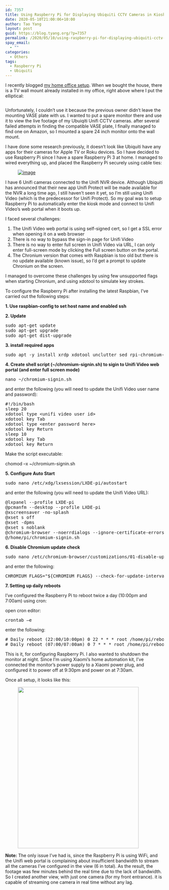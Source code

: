 ```yaml
---
id: 7357
title: Using Raspberry Pi for Displaying Ubiquiti CCTV Cameras in Kiosk Mode
date: 2020-05-10T21:00:06+10:00
author: Tao Yang
layout: post
guid: https://blog.tyang.org/?p=7357
permalink: /2020/05/10/using-raspberry-pi-for-displaying-ubiquiti-cctv-cameras-in-kiosk-mode/
spay_email:
  - ""
categories:
  - Others
tags:
  - Raspberry Pi
  - Ubiquiti
---
```

<!-- wp:paragraph -->
<p>I recently blogged <a href="https://blog.tyang.org/2020/03/18/my-home-office-setup/">my home office setup</a>. When we bought the house, there is a TV wall mount already installed in my office, right above where I put the elliptical:</p>
<!-- /wp:paragraph -->

<!-- wp:image -->
<figure class="wp-block-image"><img src="https://blog.tyang.org/wp-content/uploads/2020/03/IMG_20200318_182538.jpg" alt=""/></figure>
<!-- /wp:image -->

<!-- wp:paragraph -->
<p>Unfortunately, I couldn’t use it because the previous owner didn’t leave the mounting VASE plate with us. I wanted to put a spare monitor there and use it to view the live footage of my Ubuiqiti Unifi CCTV cameras. after several failed attempts in finding the compatible VASE plate, I finally managed to find one on Amazon, so I mounted a spare 24 inch monitor onto the wall mount.</p>
<!-- /wp:paragraph -->

<!-- wp:paragraph -->
<p>I have done some research previously, it doesn’t look like Ubiquiti have any apps for their cameras for Apple TV or Roku devices. So I have decided to use Raspberry Pi since I have a spare Raspberry Pi 3 at home. I managed to wired everything up, and placed the Raspberry Pi securely using cable ties:</p>
<!-- /wp:paragraph -->

<!-- wp:image {"linkDestination":"custom"} -->
<figure class="wp-block-image"><a href="https://blog.tyang.org/wp-content/uploads/2020/05/image.png"><img src="https://blog.tyang.org/wp-content/uploads/2020/05/image_thumb.png" alt="image"/></a></figure>
<!-- /wp:image -->

<!-- wp:paragraph -->
<p>I have 6 Unifi cameras connected to the Unifi NVR device. Although Ubiquiti has announced that their new app Unifi Protect will be made available for the NVR a long time ago, I still haven’t seen it yet, so I’m still using Unifi Video (which is the predecessor for Unifi Protect). So my goal was to setup Raspberry Pi to automatically enter the kiosk mode and connect to Unifi Video’s web portal when it boots up.</p>
<!-- /wp:paragraph -->

<!-- wp:paragraph -->
<p>I faced several challenges:</p>
<!-- /wp:paragraph -->

<!-- wp:list {"ordered":true} -->
<ol><li>The Unifi Video web portal is using self-signed cert, so I get a SSL error when opening it on a web browser</li><li>There is no way to bypass the sign-in page for Unifi Video</li><li>There is no way to enter full screen in Unifi Video via URL, I can only enter full-screen mode by clicking the Full screen button on the portal.</li><li>The Chronium version that comes with Raspbian is too old but there is no update available (known issue), so I’d get a prompt to update Chronium on the screen.</li></ol>
<!-- /wp:list -->

<!-- wp:paragraph -->
<p>I managed to overcome these challenges by using few unsupported flags when starting Chronium, and using xdotool to simulate key strokes.</p>
<!-- /wp:paragraph -->

<!-- wp:paragraph -->
<p>To configure the Raspberry Pi after installing the latest Raspbian, I’ve carried out the following steps:</p>
<!-- /wp:paragraph -->

<!-- wp:paragraph -->
<p><strong>1. Use raspbian-config to set host name and enabled ssh</strong></p>
<!-- /wp:paragraph -->

<!-- wp:paragraph -->
<p><strong>2. Update</strong></p>
<!-- /wp:paragraph -->

<!-- wp:preformatted -->
<pre class="wp-block-preformatted">sudo apt-get update
sudo apt-get upgrade
sudo apt-get dist-upgrade
</pre>
<!-- /wp:preformatted -->

<!-- wp:paragraph -->
<p><strong>3. install required apps</strong></p>
<!-- /wp:paragraph -->

<!-- wp:preformatted -->
<pre class="wp-block-preformatted">sudo apt -y install xrdp xdotool unclutter sed rpi-chromium-mods</pre>
<!-- /wp:preformatted -->

<!-- wp:paragraph -->
<p><strong>4. Create shell script (~/chromium-signin.sh) to sigin to Unifi Video web portal (and enter full screen mode)</strong></p>
<!-- /wp:paragraph -->

<!-- wp:preformatted -->
<pre class="wp-block-preformatted">nano ~/chromium-signin.sh</pre>
<!-- /wp:preformatted -->

<!-- wp:paragraph -->
<p>and enter the following (you will need to update the Unifi Video user name and password):</p>
<!-- /wp:paragraph -->

<!-- wp:preformatted -->
<pre class="wp-block-preformatted">#!/bin/bash
sleep 20
xdotool type &lt;unifi video user id&gt;
xdotool key Tab
xdotool type &lt;enter password here&gt;
xdotool key Return
sleep 10
xdotool key Tab
xdotool key Return
</pre>
<!-- /wp:preformatted -->

<!-- wp:paragraph -->
<p>Make the script executable:</p>
<!-- /wp:paragraph -->

<!-- wp:paragraph -->
<p>chomod –x ~/chromium-signin.sh</p>
<!-- /wp:paragraph -->

<!-- wp:paragraph -->
<p><strong>5. Configure Auto Start</strong></p>
<!-- /wp:paragraph -->

<!-- wp:preformatted -->
<pre class="wp-block-preformatted">sudo nano /etc/xdg/lxsession/LXDE-pi/autostart</pre>
<!-- /wp:preformatted -->

<!-- wp:paragraph -->
<p>and enter the following (you will need to update the Unifi Video URL):</p>
<!-- /wp:paragraph -->

<!-- wp:preformatted -->
<pre class="wp-block-preformatted">@lxpanel --profile LXDE-pi
@pcmanfm --desktop --profile LXDE-pi
@xscreensaver -no-splash
@xset s off
@xset -dpms
@xset s noblank
@chromium-browser --noerrdialogs --ignore-certificate-errors&nbsp; --disable-infobars --kiosk&nbsp; https://&lt;nvr url&gt;:7443/live-view
@/home/pi/chromium-signin.sh
</pre>
<!-- /wp:preformatted -->

<!-- wp:paragraph -->
<p><strong>6. Disable Chromium update check</strong></p>
<!-- /wp:paragraph -->

<!-- wp:preformatted -->
<pre class="wp-block-preformatted">sudo nano /etc/chromium-browser/customizations/01-disable-update-check</pre>
<!-- /wp:preformatted -->

<!-- wp:paragraph -->
<p>and enter the following:</p>
<!-- /wp:paragraph -->

<!-- wp:preformatted -->
<pre class="wp-block-preformatted">CHROMIUM_FLAGS="${CHROMIUM_FLAGS} --check-for-update-interval=31536000"</pre>
<!-- /wp:preformatted -->

<!-- wp:paragraph -->
<p><strong>7. Setting up daily reboots</strong></p>
<!-- /wp:paragraph -->

<!-- wp:paragraph -->
<p>I’ve configured the Raspberry Pi to reboot twice a day (10:00pm and 7:00am) using cron:</p>
<!-- /wp:paragraph -->

<!-- wp:paragraph -->
<p>open cron editor:</p>
<!-- /wp:paragraph -->

<!-- wp:preformatted -->
<pre class="wp-block-preformatted">crontab –e</pre>
<!-- /wp:preformatted -->

<!-- wp:paragraph -->
<p>enter the following:</p>
<!-- /wp:paragraph -->

<!-- wp:preformatted -->
<pre class="wp-block-preformatted"># Daily reboot (22:00/10:00pm) 0 22 * * * root /home/pi/reboot.sh
# Daily reboot (07:00/07:00am) 0 7 * * * root /home/pi/reboot.sh
</pre>
<!-- /wp:preformatted -->

<!-- wp:paragraph -->
<p>This is it, for configuring Raspberry Pi. I also wanted to shutdown the monitor at night. Since I’m using Xiaomi’s home automation kit, I’ve connected the monitor’s power supply to a Xiaomi power plug, and configured it to power off at 9:30pm and power on at 7:30am.</p>
<!-- /wp:paragraph -->

<!-- wp:paragraph -->
<p>Once all setup, it looks like this:</p>
<!-- /wp:paragraph -->

<!-- wp:image {"id":7363,"width":384,"height":512,"sizeSlug":"large"} -->
<figure class="wp-block-image size-large is-resized"><img src="https://blog.tyang.org/wp-content/uploads/2020/05/image-1.png" alt="" class="wp-image-7363" width="384" height="512"/></figure>
<!-- /wp:image -->

<!-- wp:paragraph -->
<p></p>
<!-- /wp:paragraph -->

<!-- wp:paragraph -->
<p><strong>Note:</strong> The only issue I’ve had is, since the Raspberry Pi is using WiFi, and the Unifi web portal is complaining about insufficient bandwidth to stream all the cameras I’ve configured in the view (6 in total). As the result, the footage was few minutes behind the real time due to the lack of bandwidth. So I created another view, with just one camera (for my front entrance). it is capable of streaming one camera in real time without any lag.</p>
<!-- /wp:paragraph -->